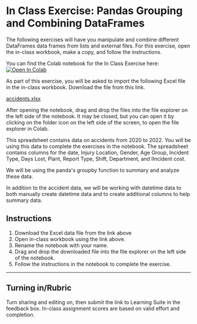 # In Class Exercise: Pandas Grouping and Combining DataFrames

The following exercises will have you manipulate and combine different DataFrames data frames from lists and external files. For this exercise, open the in-class workbook, make a copy, and follow the instructions.



You can find the Colab notebook for the In Class Exercise here:
<a href="https://colab.research.google.com/github/byu-cce270/content/blob/main/docs/unit3/05_pandas_part2/In_Class_Pandas_Part_2.ipynb#scrollTo=sN247seQdOW5" target="_blank"><img src="https://colab.research.google.com/assets/colab-badge.svg" alt="Open In Colab"/></a>


As part of this exercise, you will be asked to import the following Excel file in the in-class workbook. Download the file from this link.

[accidents.xlsx](Data/accidents.xlsx)

After opening the notebook, drag and drop the files into the file explorer on the left side of the notebook. It may be closed, but you can open it by clicking on the folder icon on the left side of the screen, to open the file explorer in Colab. 

This spreadsheet contains data on accidents from 2020 to 2022. You will be using this data to complete the exercises in the notebook. The spreadsheet contains columns for the date, Injury Location, Gender, Age Group, Incident Type, Days Lost, Plant, Report Type, Shift, Department, and IIncident cost. 

We will be using the panda's groupby function to summary and analyze these data. 

In addition to the accident data, we will be working with datetime data to both manually create datetime data and to create additional columns to help summary data.  



## Instructions
1. Download the Excel data file from the link above
2. Open in-class workbook using the link above.
3. Rename the notebook with your name.
4. Drag and drop the downloaded file into the file explorer on the left side of the notebook.
5. Follow the instructions in the notebook to complete the exercise.
   

---

## Turning in/Rubric
Turn sharing and editing on, then submit the link to Learning Suite in the feedback box. In-class assignment scores are based on valid effort and completion.
